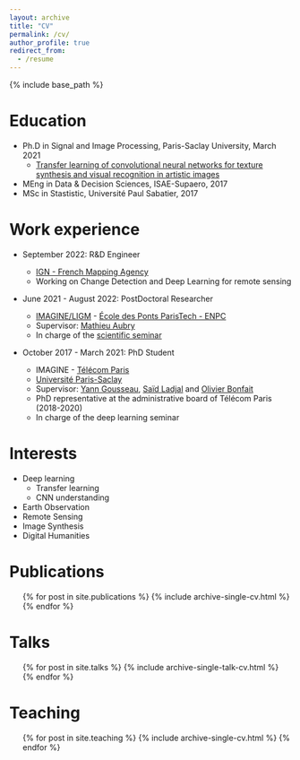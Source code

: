 ```yaml
---
layout: archive
title: "CV"
permalink: /cv/
author_profile: true
redirect_from:
  - /resume
---
```


{% include base_path %}

Education
======
* Ph.D in Signal and Image Processing, Paris-Saclay University, March 2021
  * [Transfer learning of convolutional neural networks for texture synthesis and visual recognition in artistic images](https://www.theses.fr/2021UPASG024)
* MEng in Data & Decision Sciences, ISAE-Supaero, 2017
* MSc in Stastistic, Université Paul Sabatier, 2017

Work experience
======
* September 2022: R&D Engineer
  * [IGN - French Mapping Agency](https://www.ign.fr/)
  * Working on Change Detection and Deep Learning for remote sensing

* June 2021 - August 2022: PostDoctoral Researcher
  * [IMAGINE/LIGM](https://imagine-lab.enpc.fr/) - [École des Ponts ParisTech - ENPC](https://www.ecoledesponts.fr/)
  * Supervisor: [Mathieu Aubry](https://imagine.enpc.fr/~aubrym/)
  * In charge of the [scientific seminar](https://imagine-lab.enpc.fr/seminars/)

* October 2017 - March 2021: PhD Student
  * IMAGINE - [Télécom Paris](https://www.telecom-paris.fr/)
  * [Université Paris-Saclay](https://www.universite-paris-saclay.fr/)
  * Supervisor: [Yann Gousseau](https://gousseau.wp.imt.fr/), [Saïd Ladjal](https://perso.telecom-paristech.fr/ladjal/) and [Olivier Bonfait](http://tristan.u-bourgogne.fr/CGC/chercheurs/Bonfait/Olivier_Bonfait.html)
  * PhD representative at the administrative board of Télécom Paris (2018-2020)
  * In charge of the deep learning seminar

Interests
======
* Deep learning
  * Transfer learning
  * CNN understanding
* Earth Observation
* Remote Sensing
* Image Synthesis
* Digital Humanities

Publications
======
  <ul>{% for post in site.publications %}
    {% include archive-single-cv.html %}
  {% endfor %}</ul>

Talks
======
  <ul>{% for post in site.talks %}
    {% include archive-single-talk-cv.html %}
  {% endfor %}</ul>

Teaching
======
  <ul>{% for post in site.teaching %}
    {% include archive-single-cv.html %}
  {% endfor %}</ul>
